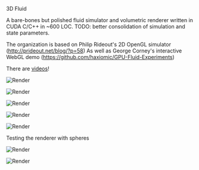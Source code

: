 3D Fluid

A bare-bones but polished fluid simulator and volumetric renderer written in CUDA C/C++ in ~600 LOC.
TODO: better consolidation of simulation and state parameters.

The organization is based on Philip Rideout's 2D OpenGL simulator (http://prideout.net/blog/?p=58)
As well as George Corney's interactive WebGL demo (https://github.com/haxiomic/GPU-Fluid-Experiments)

There are [videos](https://drive.google.com/drive/folders/1A8PH2aZoj2ab8UDZKSdC6fsMPB5RUtyr?usp=sharing)!

![](https://i.imgur.com/qKtCdZf.png "Render")

![](https://i.imgur.com/uYr2u7y.png "Render")

![](https://i.imgur.com/Y3MGgck.png "Render")

![](https://i.imgur.com/g8OmfZA.png "Render")

![](https://i.imgur.com/dMWps1a.png "Render")

Testing the renderer with spheres

![](https://github.com/PWhiddy/fluid/blob/master/screenshots/2.jpg "Render")

![](https://github.com/PWhiddy/fluid/blob/master/screenshots/1.jpg "Render")

